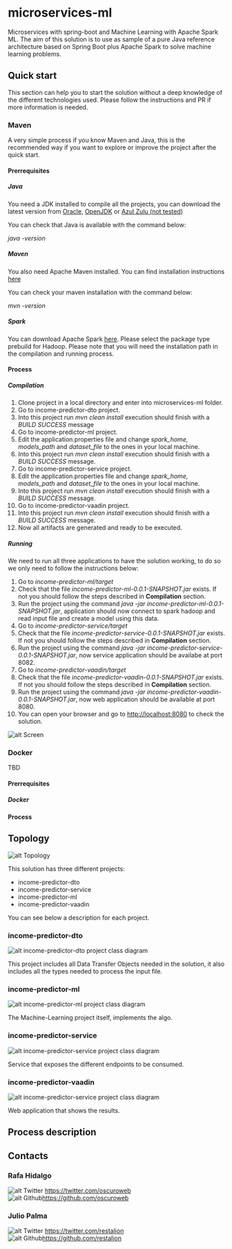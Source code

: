 # microservices-ml
Microservices with spring-boot and Machine Learning with Apache Spark ML. The aim of this solution is to use as sample of a pure Java reference architecture based on Spring Boot plus Apache Spark to solve machine learning problems.

## Quick start

This section can help you to start the solution without a deep knowledge of the different technologies used. Please follow the instructions and PR if more information is needed.

### Maven

A very simple process if you know Maven and Java, this is the recommended way if you want to explore or improve the project after the quick start.

#### Prerrequisites

##### Java

You need a JDK installed to compile all the projects, you can download the latest version from [Oracle](http://www.oracle.com/technetwork/java/javase/downloads/jdk8-downloads-2133151.html), [OpenJDK](http://openjdk.java.net/install/) or [Azul Zulu (not tested)](https://www.azul.com/downloads/zulu/)

You can check that Java is available with the command below:

_java -version_

##### Maven

You also need Apache Maven installed. You can find installation instructions [here](https://maven.apache.org/download.cgi)

You can check your maven installation with the command below:

_mvn -version_

##### Spark

You can download Apache Spark [here](https://spark.apache.org/downloads.html). Please select the package type prebuild for Hadoop. Please note that you will need the installation path in the compilation and running process.

#### Process

##### Compilation

1. Clone project in a local directory and enter into microservices-ml folder.
2. Go to income-predictor-dto project.
3. Into this project run _mvn clean install_ execution should finish with a _BUILD SUCCESS_ message
4. Go to income-predictor-ml project.
5. Edit the application.properties file and change _spark_home, models_path_ and _dataset_file_ to the ones in your local machine.
6. Into this project run _mvn clean install_ execution should finish with a _BUILD SUCCESS_ message.
7. Go to income-predictor-service project.
8. Edit the application.properties file and change _spark_home, models_path_ and _dataset_file_ to the ones in your local machine.
9. Into this project run _mvn clean install_ execution should finish with a _BUILD SUCCESS_ message.
10. Go to income-predictor-vaadin project.
11. Into this project run _mvn clean install_ execution should finish with a _BUILD SUCCESS_ message.
12. Now all artifacts are generated and ready to be executed.

##### Running

We need to run all three applications to have the solution working, to do so we only need to follow the instructions below:

1. Go to _income-predictor-ml/target_
1. Check that the file _income-predictor-ml-0.0.1-SNAPSHOT.jar_ exists. If not you should follow the steps described in __Compilation__ section.
1. Run the project using the command _java -jar income-predictor-ml-0.0.1-SNAPSHOT.jar_, application should now connect to spark hadoop and read input file and create a model using this data.
1. Go to _income-predictor-service/target_
1. Check that the file _income-predictor-service-0.0.1-SNAPSHOT.jar_ exists. If not you should follow the steps described in __Compilation__ section.
1. Run the project using the command _java -jar income-predictor-service-0.0.1-SNAPSHOT.jar_, now service application should be availabe at port 8082.
1. Go to _income-predictor-vaadin/target_
1. Check that the file _income-predictor-vaadin-0.0.1-SNAPSHOT.jar_ exists. If not you should follow the steps described in __Compilation__ section.
1. Run the project using the command _java -jar income-predictor-vaadin-0.0.1-SNAPSHOT.jar_, now web application should be available at port 8080.
1. You can open your browser and go to [http://localhost:8080](http://localhost:8080) to check the solution.

![alt Screen](https://github.com/oscuroweb/microservices-ml/blob/master/images/Capture.png)

### Docker

TBD

#### Prerrequisites

##### Docker

#### Process

## Topology

![alt Topology](https://github.com/oscuroweb/microservices-ml/blob/master/images/Topology.png)

This solution has three different projects:

- income-predictor-dto
- income-predictor-service
- income-predictor-ml
- income-predictor-vaadin

You can see below a description for each project.

### income-predictor-dto

![alt income-predictor-dto project class diagram](https://github.com/oscuroweb/microservices-ml/blob/master/images/DTO-Diagram.png)

This project includes all Data Transfer Objects needed in the solution, it also includes all the types needed to process the input file.

### income-predictor-ml

![alt income-predictor-ml project class diagram](https://github.com/oscuroweb/microservices-ml/blob/master/images/ML-Diagram.png)

The Machine-Learning project itself, implements the algo.

### income-predictor-service

![alt income-predictor-service project class diagram](https://github.com/oscuroweb/microservices-ml/blob/master/images/Service-Diagram.png)

Service that exposes the different endpoints to be consumed.

### income-predictor-vaadin

![alt income-predictor-service project class diagram](https://github.com/oscuroweb/microservices-ml/blob/master/images/Vaadin-Diagram.png)

Web application that shows the results.

## Process description



## Contacts

### Rafa Hidalgo
![alt Twitter](https://github.com/oscuroweb/microservices-ml/blob/master/images/Twitter_Icon.png) https://twitter.com/oscuroweb <br />
![alt Github](https://github.com/oscuroweb/microservices-ml/blob/master/images/GitHub-Mark.png)https://github.com/oscuroweb  <br />

### Julio Palma
![alt Twitter](https://github.com/oscuroweb/microservices-ml/blob/master/images/Twitter_Icon.png) https://twitter.com/restalion <br />
![alt Github](https://github.com/oscuroweb/microservices-ml/blob/master/images/GitHub-Mark.png)https://github.com/restalion <br />

